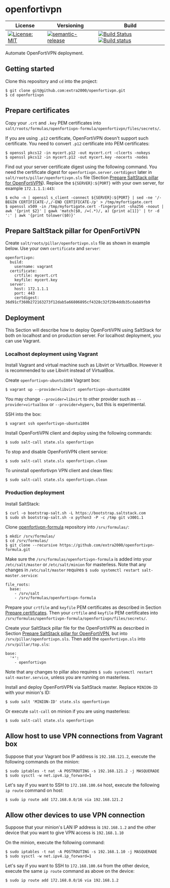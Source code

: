 # openfortivpn

| License | Versioning | Build |
| ------- | ---------- | ----- |
| [![License: MIT](https://img.shields.io/badge/License-MIT-yellow.svg)](https://opensource.org/licenses/MIT) | [![semantic-release](https://img.shields.io/badge/%20%20%F0%9F%93%A6%F0%9F%9A%80-semantic--release-e10079.svg)](https://github.com/semantic-release/semantic-release) | [![Build Status](https://travis-ci.com/extra2000/openfortivpn.svg?branch=master)](https://travis-ci.com/extra2000/openfortivpn) [![Build status](https://ci.appveyor.com/api/projects/status/al6ub31jyhnd83jb/branch/master?svg=true)](https://ci.appveyor.com/project/nikAizuddin/openfortivpn/branch/master) |

Automate OpenFortiVPN deployment.


## Getting started

Clone this repository and `cd` into the project:
```
$ git clone git@github.com:extra2000/openfortivpn.git
$ cd openfortivpn
```


## Prepare certificates

Copy your `.crt` and `.key` PEM certificates into `salt/roots/formulas/openfortivpn-formula/openfortivpn/files/secrets/`.

If you are using `.p12` certificate, OpenFortiVPN doesn't support such certificate. You need to convert `.p12` certificate into PEM certificates:
```
$ openssl pkcs12 -in mycert.p12 -out mycert.crt -clcerts -nokeys
$ openssl pkcs12 -in mycert.p12 -out mycert.key -nocerts -nodes
```

Find out your server certificate digest using the following command. You need the certificate digest for `openfortivpn.server.certdigest` later in `salt/roots/pillar/openfortivpn.sls` file (Section [Prepare SaltStack pillar for OpenFortiVPN](#Prepare-SaltStack-pillar-for-OpenFortiVPN)). Replace the `${SERVER}:${PORT}` with your own server, for example `172.1.1.1:443`:
```
$ echo -n | openssl s_client -connect ${SERVER}:${PORT} | sed -ne '/-BEGIN CERTIFICATE-/,/-END CERTIFICATE-/p' > /tmp/myfortigate.cert
$ openssl x509 -in /tmp/myfortigate.cert -fingerprint -sha256 -noout | awk '{print $2}' | gawk 'match($0, /=(.*)/, a) {print a[1]}' | tr -d ':' | awk '{print tolower($0)}'
```


## Prepare SaltStack pillar for OpenFortiVPN

Create `salt/roots/pillar/openfortivpn.sls` file as shown in example below. Use your own `certificate` and `server`:
```
openfortivpn:
  build:
    username: vagrant
  certificate:
    crtfile: mycert.crt
    keyfile: mycert.key
  server:
    host: 172.1.1.1
    port: 443
    certdigest: 36d91cf360b272163273f12dab5a66806895cf4328c32f29b4ddb35cdab89fb9
```


## Deployment

This Section will describe how to deploy OpenFortiVPN using SaltStack for both on localhost and on production server. For localhost deployment, you can use Vagrant.


### Localhost deployment using Vagrant

Install Vagrant and virtual machine such as Libvirt or VirtualBox. However it is recommended to use Libvirt instead of VirtualBox.

Create `openfortivpn-ubuntu1804` Vagrant box:
```
$ vagrant up --provider=libvirt openfortivpn-ubuntu1804
```

You may change `--provider=libvirt` to other provider such as `--provider=virtualbox` or `--provider=hyperv`, but this is experimental.

SSH into the box:
```
$ vagrant ssh openfortivpn-ubuntu1804
```

Install OpenFortiVPN client and deploy using the following commands:
```
$ sudo salt-call state.sls openfortivpn
```

To stop and disable OpenFortiVPN client service:
```
$ sudo salt-call state.sls openfortivpn.clean
```

To uninstall openfortivpn VPN client and clean files:
```
$ sudo salt-call state.sls openfortivpn.clean
```


### Production deployment

Install SaltStack:
```
$ curl -o bootstrap-salt.sh -L https://bootstrap.saltstack.com
$ sudo sh bootstrap-salt.sh -x python3 -P -c /tmp git v3001.1
```

Clone [openfortivpn-formula](https://github.com/extra2000/openfortivpn-formula) repository into `/srv/formulas/`:
```
$ mkdir /srv/formulas/
$ cd /srv/formulas/
$ git clone --recursive https://github.com/extra2000/openfortivpn-formula.git
```

Make sure the `/srv/formulas/openfortivpn-formula` is added into your `/etc/salt/master` or `/etc/salt/minion` for masterless. Note that any changes in `/etc/salt/master` requires `$ sudo systemctl restart salt-master.service`:
```
file_roots:
  base:
    - /srv/salt
    - /srv/formulas/openfortivpn-formula
```

Prepare your `crtfile` and `keyfile` PEM certificates as described in Section [Prepare certificates](#Prepare-certificates). Then your `crtfile` and `keyfile` PEM certificates into `/srv/formulas/openfortivpn-formula/openfortivpn/files/secrets/`.

Create your SaltStack pillar file for the OpenFortiVPN as described in Section [Prepare SaltStack pillar for OpenFortiVPN](#Prepare-SaltStack-pillar-for-OpenFortiVPN), but into `/srv/pillar/openfortivpn.sls`. Then add the `openfortivpn.sls` into `/srv/pillar/top.sls`:
```
base:
  '*':
    - openfortivpn
```

Note that any changes to pillar also requires `$ sudo systemctl restart salt-master.service`, unless you are running on masterless.

Install and deploy OpenFortiVPN via SaltStack master. Replace `MINION-ID` with your minion's ID:
```
$ sudo salt 'MINION-ID' state.sls openfortivpn
```

Or execute `salt-call` on minion if you are using masterless:
```
$ sudo salt-call state.sls openfortivpn
```


## Allow host to use VPN connections from Vagrant box

Suppose that your Vagrant box IP address is `192.168.121.2`, execute the following commands on the minion:
```
$ sudo iptables -t nat -A POSTROUTING -s 192.168.121.2 -j MASQUERADE
$ sudo sysctl -w net.ipv4.ip_forward=1
```

Let's say if you want to SSH to `172.168.100.64` host, execute the following `ip route` command on host:
```
$ sudo ip route add 172.168.0.0/16 via 192.168.121.2
```


## Allow other devices to use VPN connection

Suppose that your minion's LAN IP address is `192.168.1.2` and the other device that you want to give VPN access is `192.168.1.10`

On the minion, execute the following command:
```
$ sudo iptables -t nat -A POSTROUTING -s 192.168.1.10 -j MASQUERADE
$ sudo sysctl -w net.ipv4.ip_forward=1
```

Let's say if you want to SSH to `172.168.100.64` from the other device, execute the same `ip route` command as above on the device:
```
$ sudo ip route add 172.168.0.0/16 via 192.168.1.2
```
